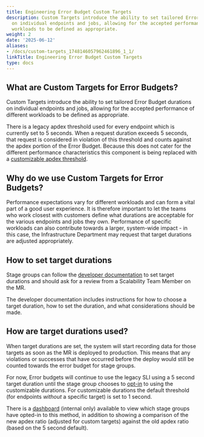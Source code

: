 ```yaml
---
title: Engineering Error Budget Custom Targets
description: Custom Targets introduce the ability to set tailored Error Budget durations
  on individual endpoints and jobs, allowing for the accepted performance of different
  workloads to be defined as appropriate.
weight: 2
date: '2025-06-12'
aliases:
- /docs/custom-targets_1748146057962461896_1_1/
linkTitle: Engineering Error Budget Custom Targets
type: docs
---
```


## What are Custom Targets for Error Budgets?

Custom Targets introduce the ability to set tailored Error Budget durations on individual endpoints and jobs, allowing for the accepted performance of different workloads to be defined as appropriate.

There is a legacy apdex threshold used for every endpoint which is currently set to 5 seconds. When a request duration exceeds 5 seconds, that request is considered in violation of this threshold and counts against the apdex portion of the Error Budget. Because this does not cater for the different performance characteristics this component is being replaced with a [customizable apdex threshold](https://docs.gitlab.com/ee/development/application_slis/rails_request.html).

## Why do we use Custom Targets for Error Budgets?

Performance expectations vary for different workloads and can form a vital part of a good user experience. It is therefore important to let the teams who work closest with customers define what durations are acceptable for the various endpoints and jobs they own. Performance of specific workloads can also contribute towards a larger, system-wide impact - in this case, the Infrastructure Department may request that target durations are adjusted appropriately.

## How to set target durations

Stage groups can follow the [developer documentation](https://docs.gitlab.com/ee/development/application_slis/rails_request.html) to set target durations and should ask for a review from a Scalability Team Member on the MR.

The developer documentation includes instructions for how to choose a target duration, how to set the duration, and what considerations should be made.

## How are target durations used?

When target durations are set, the system will start recording data for those targets as soon as the MR is deployed to production. This means that any violations or successes that have occurred before the deploy would still be counted towards the error budget for stage groups.

For now, Error budgets will continue to use the legacy SLI using a 5 second target duration until the stage group chooses to [opt-in](https://docs.gitlab.com/ee/development/application_slis/rails_request.html#error-budget-attribution-and-ownership) to using the customizable durations. For customizable durations the default threshold (for endpoints _without_ a specific target) is set to 1 second.

There is a [dashboard](https://dashboards.gitlab.net/d/general-request-apdex-sli-adoption/general-request-apdex-participation?orgId=1) (internal only) available to view which stage groups have opted-in to this method, in addition to showing a comparison of the new apdex ratio (adjusted for custom targets) against the old apdex ratio (based on the 5 second default).
